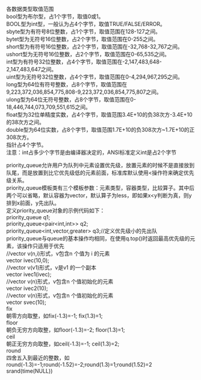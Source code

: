 各数据类型取值范围  
bool型为布尔型，占1个字节，取值0或1。  
BOOL型为int型，一般认为占4个字节，取值TRUE/FALSE/ERROR。  
sbyte型为有符号8位整数，占1个字节，取值范围在128-127之间。  
bytet型为无符号16位整数，占2个字节，取值范围在0-255之间。  
short型为有符号16位整数，占2个字节，取值范围在-32,768-32,767之间。  
ushort型为无符号16位整数，占2个字节，取值范围在0-65,535之间。  
int型为有符号32位整数，占4个字节，取值范围在-2,147,483,648-2,147,483,647之间。  
uint型为无符号32位整数，占4个字节，取值范围在0-4,294,967,295之间。  
long型为64位有符号整数，占8个字节，取值范围在9,223,372,036,854,775,808-9,223,372,036,854,775,807之间。  
ulong型为64位无符号整数，占8个字节，取值范围在0-18,446,744,073,709,551,615之间。  
float型为32位单精度实数，占4个字节，取值范围3.4E+10的负38次方-3.4E+10的38次方之间。  
double型为64位实数，占8个字节，取值范围1.7E+10的负308次方~1.7E+10的正308次方。  
指针占4个字节。  
注意：int占多少个字节是由编译器决定的，ANSI标准定义int是占2个字节  
  
priority_queue允许用户为队列中元素设置优先级，放置元素的时候不是直接放到队尾，而是放置到比它优先级低的元素前面，标准库默认使用<操作符来确定优先级关系。  
priority_queue模板类有三个模板参数：元素类型，容器类型，比较算子。其中后两个可以省略，默认容器为vector，默认算子为less，即如果x<y判断为真，则y排到x前面，y先出队。  
定义priority_queue对象的示例代码如下：  
priority_queue<int> q1;  
priority_queue<pair<int,int>> q2;  
priority_queue<int,vector<int>,greater<int>> q3;//定义优先级小的先出队  
priority_queue与queue的基本操作均相同，在使用q.top()时返回最高优先级的元素，该操作只适用于优先  
 //vector<T> v(n,i)形式，v包含n 个值为 i 的元素  
 vector<int> ivec(10,0);  
 //vector<T> v(v1)形式，v是v1 的一个副本  
 vector<int> ivec1(ivec);  
 //vector<T> v(n)形式，v包含n 个值初始化的元素  
 vector<int> ivec2(10);  
 //vector<T> v(n)形式，v包含n 个值初始化的元素  
 vector<string> svec(10);  
fix  
朝零方向取整，如fix(-1.3)=-1; fix(1.3)=1;  
floor  
朝负无穷方向取整，如floor(-1.3)=-2; floor(1.3)=1;  
ceil  
朝正无穷方向取整，如ceil(-1.3)=-1; ceil(1.3)=2;  
round  
四舍五入到最近的整数，如round(-1.3)=-1;round(-1.52)=-2;round(1.3)=1;round(1.52)=2  
srand(time(NULL))  
